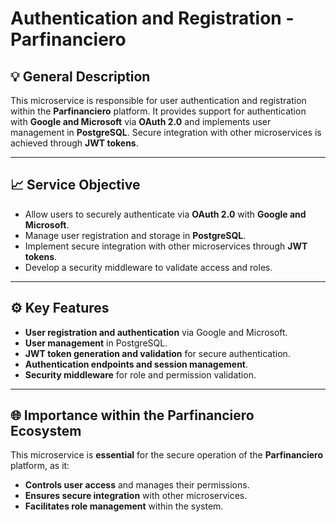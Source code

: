 # Authentication and Registration - Parfinanciero

## 💡 General Description
This microservice is responsible for user authentication and registration within the **Parfinanciero** platform. It provides support for authentication with **Google and Microsoft** via **OAuth 2.0** and implements user management in **PostgreSQL**. Secure integration with other microservices is achieved through **JWT tokens**.

---

## 📈 Service Objective
- Allow users to securely authenticate via **OAuth 2.0** with **Google and Microsoft**.
- Manage user registration and storage in **PostgreSQL**.
- Implement secure integration with other microservices through **JWT tokens**.
- Develop a security middleware to validate access and roles.

---

## ⚙️ Key Features
- **User registration and authentication** via Google and Microsoft.
- **User management** in PostgreSQL.
- **JWT token generation and validation** for secure authentication.
- **Authentication endpoints and session management**.
- **Security middleware** for role and permission validation.

---

## 🌐 Importance within the Parfinanciero Ecosystem
This microservice is **essential** for the secure operation of the **Parfinanciero** platform, as it:
- **Controls user access** and manages their permissions.
- **Ensures secure integration** with other microservices.
- **Facilitates role management** within the system.

